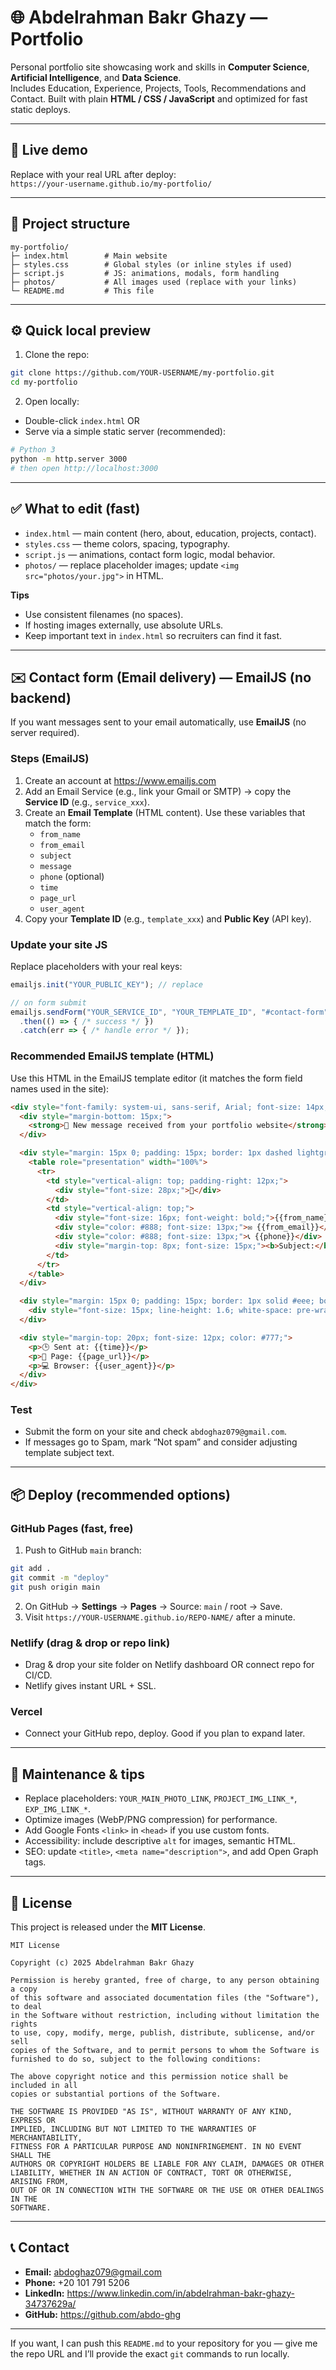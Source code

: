 # 🌐 Abdelrahman Bakr Ghazy — Portfolio

Personal portfolio site showcasing work and skills in **Computer Science**, **Artificial Intelligence**, and **Data Science**.  
Includes Education, Experience, Projects, Tools, Recommendations and Contact. Built with plain **HTML / CSS / JavaScript** and optimized for fast static deploys.

---

## 🚀 Live demo
Replace with your real URL after deploy:  
`https://your-username.github.io/my-portfolio/`

---

## 📂 Project structure
```
my-portfolio/
├─ index.html        # Main website
├─ styles.css        # Global styles (or inline styles if used)
├─ script.js         # JS: animations, modals, form handling
├─ photos/           # All images used (replace with your links)
└─ README.md         # This file
```

---

## ⚙️ Quick local preview
1. Clone the repo:
```bash
git clone https://github.com/YOUR-USERNAME/my-portfolio.git
cd my-portfolio
```
2. Open locally:
- Double-click `index.html` OR
- Serve via a simple static server (recommended):
```bash
# Python 3
python -m http.server 3000
# then open http://localhost:3000
```

---

## ✅ What to edit (fast)
- `index.html` — main content (hero, about, education, projects, contact).
- `styles.css` — theme colors, spacing, typography.
- `script.js` — animations, contact form logic, modal behavior.
- `photos/` — replace placeholder images; update `<img src="photos/your.jpg">` in HTML.

**Tips**
- Use consistent filenames (no spaces).
- If hosting images externally, use absolute URLs.
- Keep important text in `index.html` so recruiters can find it fast.

---

## ✉️ Contact form (Email delivery) — EmailJS (no backend)
If you want messages sent to your email automatically, use **EmailJS** (no server required).

### Steps (EmailJS)
1. Create an account at https://www.emailjs.com  
2. Add an Email Service (e.g., link your Gmail or SMTP) → copy the **Service ID** (e.g., `service_xxx`).  
3. Create an **Email Template** (HTML content). Use these variables that match the form:
   - `from_name`
   - `from_email`
   - `subject`
   - `message`
   - `phone` (optional)
   - `time`
   - `page_url`
   - `user_agent`  
4. Copy your **Template ID** (e.g., `template_xxx`) and **Public Key** (API key).

### Update your site JS
Replace placeholders with your real keys:
```js
emailjs.init("YOUR_PUBLIC_KEY"); // replace

// on form submit
emailjs.sendForm("YOUR_SERVICE_ID", "YOUR_TEMPLATE_ID", "#contact-form")
  .then(() => { /* success */ })
  .catch(err => { /* handle error */ });
```

### Recommended EmailJS template (HTML)
Use this HTML in the EmailJS template editor (it matches the form field names used in the site):
```html
<div style="font-family: system-ui, sans-serif, Arial; font-size: 14px; color: #2c3e50;">
  <div style="margin-bottom: 15px;">
    <strong>📩 New message received from your portfolio website</strong>
  </div>

  <div style="margin: 15px 0; padding: 15px; border: 1px dashed lightgrey; border-radius: 6px; background: #f9f9f9;">
    <table role="presentation" width="100%">
      <tr>
        <td style="vertical-align: top; padding-right: 12px;">
          <div style="font-size: 28px;">👤</div>
        </td>
        <td style="vertical-align: top;">
          <div style="font-size: 16px; font-weight: bold;">{{from_name}}</div>
          <div style="color: #888; font-size: 13px;">✉️ {{from_email}}</div>
          <div style="color: #888; font-size: 13px;">📞 {{phone}}</div>
          <div style="margin-top: 8px; font-size: 15px;"><b>Subject:</b> {{subject}}</div>
        </td>
      </tr>
    </table>
  </div>

  <div style="margin: 15px 0; padding: 15px; border: 1px solid #eee; border-radius: 6px; background: #fff;">
    <div style="font-size: 15px; line-height: 1.6; white-space: pre-wrap;">{{message}}</div>
  </div>

  <div style="margin-top: 20px; font-size: 12px; color: #777;">
    <p>🕒 Sent at: {{time}}</p>
    <p>🔗 Page: {{page_url}}</p>
    <p>💻 Browser: {{user_agent}}</p>
  </div>
</div>
```

### Test
- Submit the form on your site and check `abdoghaz079@gmail.com`.  
- If messages go to Spam, mark “Not spam” and consider adjusting template subject text.

---

## 📦 Deploy (recommended options)

### GitHub Pages (fast, free)
1. Push to GitHub `main` branch:
```bash
git add .
git commit -m "deploy"
git push origin main
```
2. On GitHub → **Settings** → **Pages** → Source: `main` / root → Save.  
3. Visit `https://YOUR-USERNAME.github.io/REPO-NAME/` after a minute.

### Netlify (drag & drop or repo link)
- Drag & drop your site folder on Netlify dashboard OR connect repo for CI/CD.
- Netlify gives instant URL + SSL.

### Vercel
- Connect your GitHub repo, deploy. Good if you plan to expand later.

---

## 🔧 Maintenance & tips
- Replace placeholders: `YOUR_MAIN_PHOTO_LINK`, `PROJECT_IMG_LINK_*`, `EXP_IMG_LINK_*`.  
- Optimize images (WebP/PNG compression) for performance.  
- Add Google Fonts `<link>` in `<head>` if you use custom fonts.  
- Accessibility: include descriptive `alt` for images, semantic HTML.  
- SEO: update `<title>`, `<meta name="description">`, and add Open Graph tags.

---

## 🧾 License
This project is released under the **MIT License**.

```
MIT License

Copyright (c) 2025 Abdelrahman Bakr Ghazy

Permission is hereby granted, free of charge, to any person obtaining a copy
of this software and associated documentation files (the "Software"), to deal
in the Software without restriction, including without limitation the rights
to use, copy, modify, merge, publish, distribute, sublicense, and/or sell
copies of the Software, and to permit persons to whom the Software is
furnished to do so, subject to the following conditions:

The above copyright notice and this permission notice shall be included in all
copies or substantial portions of the Software.

THE SOFTWARE IS PROVIDED "AS IS", WITHOUT WARRANTY OF ANY KIND, EXPRESS OR
IMPLIED, INCLUDING BUT NOT LIMITED TO THE WARRANTIES OF MERCHANTABILITY,
FITNESS FOR A PARTICULAR PURPOSE AND NONINFRINGEMENT. IN NO EVENT SHALL THE
AUTHORS OR COPYRIGHT HOLDERS BE LIABLE FOR ANY CLAIM, DAMAGES OR OTHER
LIABILITY, WHETHER IN AN ACTION OF CONTRACT, TORT OR OTHERWISE, ARISING FROM,
OUT OF OR IN CONNECTION WITH THE SOFTWARE OR THE USE OR OTHER DEALINGS IN THE
SOFTWARE.
```

---

## 📞 Contact
- **Email:** abdoghaz079@gmail.com  
- **Phone:** +20 101 791 5206  
- **LinkedIn:** https://www.linkedin.com/in/abdelrahman-bakr-ghazy-34737629a/  
- **GitHub:** https://github.com/abdo-ghg

---

If you want, I can push this `README.md` to your repository for you — give me the repo URL and I’ll provide the exact `git` commands to run locally.
